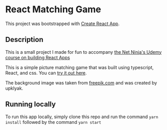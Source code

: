 # React Matching Game

This project was bootstrapped with [Create React App](https://github.com/facebook/create-react-app).

## Description

This is a small project I made for fun to accompany [the Net Ninja's Udemy course on building React Apps](https://www.udemy.com/course/build-web-apps-with-react-firebase/)

This is a simple picture matching game that was built using typescript, React, and css. You can [try it out here](https://joshua-a-jones.github.io/react-matching-game/).

The background image was taken from [freepik.com](https://www.freepik.com/free-vector/tropical-island-with-treasure-chest-broken-pirate-ship-cartoon-sea-landscape-with-sail-boat-after-shipwreck-with-skull-black-sails-palm-trees-gold-coins-uninhabited-island_15709554.htm) and was created by upklyak.

## Running locally

To run this app locally, simply clone this repo and run the command `yarn install` followed by the command `yarn start`
